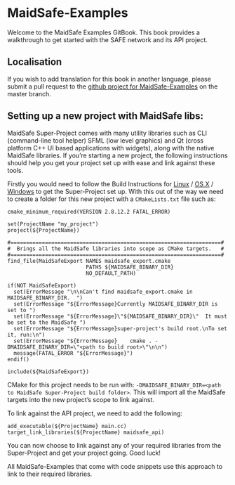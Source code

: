 # MaidSafe-Examples

Welcome to the MaidSafe Examples GitBook. This book provides a walkthrough to get started with the SAFE network and its API project.

## Localisation

If you wish to add translation for this book in another language, please submit a pull request to the [github project for MaidSafe-Examples](https://github.com/maidsafe/maidsafe-examples/) on the master branch.

## Setting up a new project with MaidSafe libs:

MaidSafe Super-Project comes with many utility libraries such as CLI (command-line tool helper) SFML (low level graphics) and Qt (cross platform C++ UI based applications with widgets), along with the native MaidSafe libraries. If you’re starting a new project, the following instructions should help you get your project set up with ease and link against these tools.

Firstly you would need to follow the Build Instructions for [Linux](https://github.com/maidsafe/MaidSafe/wiki/Build-Instructions-for-Linux) / [OS X](https://github.com/maidsafe/MaidSafe/wiki/Build-Instructions-for-OS-X) / [Windows](https://github.com/maidsafe/MaidSafe/wiki/Build-Instructions-for-Windows) to get the Super-Project set up. With this out of the way we need to create a folder for this new project with a `CMakeLists.txt` file such as:

    cmake_minimum_required(VERSION 2.8.12.2 FATAL_ERROR)

    set(ProjectName "my_project")
    project(${ProjectName})

    #===================================================================#
    #  Brings all the MaidSafe libraries into scope as CMake targets.   #
    #===================================================================#
    find_file(MaidSafeExport NAMES maidsafe_export.cmake
                             PATHS ${MAIDSAFE_BINARY_DIR}
                             NO_DEFAULT_PATH)

    if(NOT MaidSafeExport)
      set(ErrorMessage "\n\nCan't find maidsafe_export.cmake in MAIDSAFE_BINARY_DIR.  ")
      set(ErrorMessage "${ErrorMessage}Currently MAIDSAFE_BINARY_DIR is set to ")
      set(ErrorMessage "${ErrorMessage}\"${MAIDSAFE_BINARY_DIR}\"  It must be set to the MaidSafe ")
      set(ErrorMessage "${ErrorMessage}super-project's build root.\nTo set it, run:\n")
      set(ErrorMessage "${ErrorMessage}    cmake . -DMAIDSAFE_BINARY_DIR=\"<path to build root>\"\n\n")
      message(FATAL_ERROR "${ErrorMessage}")
    endif()

    include(${MaidSafeExport})


CMake for this project needs to be run with: `-DMAIDSAFE_BINARY_DIR=<path to MaidSafe Super-Project build folder>`. This will import all the MaidSafe targets into the new project’s scope to link against.



To link against the API project, we need to add the following:

    add_executable(${ProjectName} main.cc)
    target_link_libraries(${ProjectName} maidsafe_api)


You can now choose to link against any of your required libraries from the Super-Project and get your project going. Good luck!

All MaidSafe-Examples that come with code snippets use this approach to link to their required libraries.
